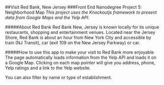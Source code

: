 ##Visit Red Bank, New Jersey
###Front End Nanodegree Project 5: Neighborhood Map
*This project uses the Knockoutjs framework to present data from Google Maps and the Yelp API.*

#####About Red Bank
Red Bank New, Jersey is known locally for its unique restaurants, shopping and entertainment venues.  Located near the Jersey Shore, Red Bank is about an hour from New York City and accessible by train (NJ Transit), car (exit 109 on the New Jersey Parkway) or car.

#####How to use this app to make your visit to Red Bank more enjoyable
The page automatically loads information from the Yelp API and loads it on a Google Map.  Clicking on each map pointer will give you address, phone, Yelp ratings and a link to the Yelp website.

You can also filter by name or type of establishment.


